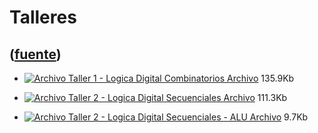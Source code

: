 # Talleres
([fuente](https://campus.exactas.uba.ar/course/view.php?id=1100&section=6))
---
  - [![Archivo](https://campus.exactas.uba.ar/theme/image.php/magazine/core/1462913092/f/archive) Taller 1 - Logica Digital Combinatorios Archivo](https://campus.exactas.uba.ar/mod/resource/view.php?id=60371) 135.9Kb

  - [![Archivo](https://campus.exactas.uba.ar/theme/image.php/magazine/core/1462913092/f/archive) Taller 2 - Logica Digital Secuenciales Archivo](https://campus.exactas.uba.ar/mod/resource/view.php?id=60947) 111.3Kb

  - [![Archivo](https://campus.exactas.uba.ar/theme/image.php/magazine/core/1462913092/f/markup) Taller 2 - Logica Digital Secuenciales - ALU Archivo](https://campus.exactas.uba.ar/mod/resource/view.php?id=60948) 9.7Kb

